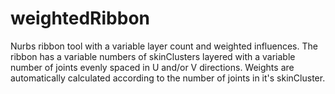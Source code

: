 # weightedRibbon
Nurbs ribbon tool with a variable layer count and weighted influences.  The ribbon has a variable numbers of skinClusters layered with a variable number of joints evenly spaced in U and/or V directions. Weights are automatically calculated according to the number of joints in it's skinCluster.   
